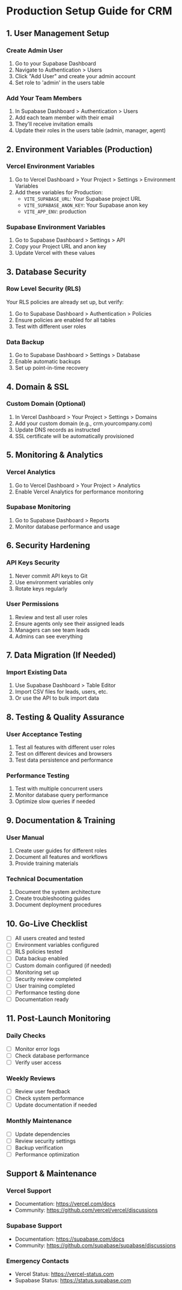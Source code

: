 # Production Setup Guide for CRM

## 1. User Management Setup

### Create Admin User
1. Go to your Supabase Dashboard
2. Navigate to Authentication > Users
3. Click "Add User" and create your admin account
4. Set role to 'admin' in the users table

### Add Your Team Members
1. In Supabase Dashboard > Authentication > Users
2. Add each team member with their email
3. They'll receive invitation emails
4. Update their roles in the users table (admin, manager, agent)

## 2. Environment Variables (Production)

### Vercel Environment Variables
1. Go to Vercel Dashboard > Your Project > Settings > Environment Variables
2. Add these variables for Production:
   - `VITE_SUPABASE_URL`: Your Supabase project URL
   - `VITE_SUPABASE_ANON_KEY`: Your Supabase anon key
   - `VITE_APP_ENV`: production

### Supabase Environment Variables
1. Go to Supabase Dashboard > Settings > API
2. Copy your Project URL and anon key
3. Update Vercel with these values

## 3. Database Security

### Row Level Security (RLS)
Your RLS policies are already set up, but verify:
1. Go to Supabase Dashboard > Authentication > Policies
2. Ensure policies are enabled for all tables
3. Test with different user roles

### Data Backup
1. Go to Supabase Dashboard > Settings > Database
2. Enable automatic backups
3. Set up point-in-time recovery

## 4. Domain & SSL

### Custom Domain (Optional)
1. In Vercel Dashboard > Your Project > Settings > Domains
2. Add your custom domain (e.g., crm.yourcompany.com)
3. Update DNS records as instructed
4. SSL certificate will be automatically provisioned

## 5. Monitoring & Analytics

### Vercel Analytics
1. Go to Vercel Dashboard > Your Project > Analytics
2. Enable Vercel Analytics for performance monitoring

### Supabase Monitoring
1. Go to Supabase Dashboard > Reports
2. Monitor database performance and usage

## 6. Security Hardening

### API Keys Security
1. Never commit API keys to Git
2. Use environment variables only
3. Rotate keys regularly

### User Permissions
1. Review and test all user roles
2. Ensure agents only see their assigned leads
3. Managers can see team leads
4. Admins can see everything

## 7. Data Migration (If Needed)

### Import Existing Data
1. Use Supabase Dashboard > Table Editor
2. Import CSV files for leads, users, etc.
3. Or use the API to bulk import data

## 8. Testing & Quality Assurance

### User Acceptance Testing
1. Test all features with different user roles
2. Test on different devices and browsers
3. Test data persistence and performance

### Performance Testing
1. Test with multiple concurrent users
2. Monitor database query performance
3. Optimize slow queries if needed

## 9. Documentation & Training

### User Manual
1. Create user guides for different roles
2. Document all features and workflows
3. Provide training materials

### Technical Documentation
1. Document the system architecture
2. Create troubleshooting guides
3. Document deployment procedures

## 10. Go-Live Checklist

- [ ] All users created and tested
- [ ] Environment variables configured
- [ ] RLS policies tested
- [ ] Data backup enabled
- [ ] Custom domain configured (if needed)
- [ ] Monitoring set up
- [ ] Security review completed
- [ ] User training completed
- [ ] Performance testing done
- [ ] Documentation ready

## 11. Post-Launch Monitoring

### Daily Checks
- [ ] Monitor error logs
- [ ] Check database performance
- [ ] Verify user access

### Weekly Reviews
- [ ] Review user feedback
- [ ] Check system performance
- [ ] Update documentation if needed

### Monthly Maintenance
- [ ] Update dependencies
- [ ] Review security settings
- [ ] Backup verification
- [ ] Performance optimization

## Support & Maintenance

### Vercel Support
- Documentation: https://vercel.com/docs
- Community: https://github.com/vercel/vercel/discussions

### Supabase Support
- Documentation: https://supabase.com/docs
- Community: https://github.com/supabase/supabase/discussions

### Emergency Contacts
- Vercel Status: https://vercel-status.com
- Supabase Status: https://status.supabase.com
